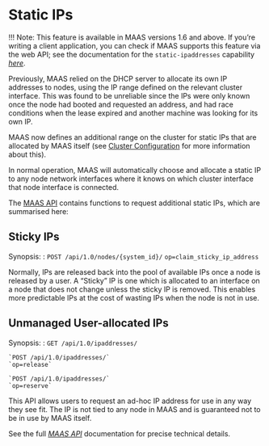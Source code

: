 
# Static IPs


!!! Note: This feature is available in MAAS versions 1.6 and above. If you’re
writing a client application, you can check if MAAS supports this
feature via the web API; see the documentation for the
`static-ipaddresses` capability
[*here*](capabilities.html#cap-static-ipaddresses).

Previously, MAAS relied on the DHCP server to allocate its own IP
addresses to nodes, using the IP range defined on the relevant cluster
interface. This was found to be unreliable since the IPs were only known
once the node had booted and requested an address, and had race
conditions when the lease expired and another machine was looking for
its own IP.

MAAS now defines an additional range on the cluster for static IPs that
are allocated by MAAS itself (see [Cluster
Configuration](cluster-configuration.html) for more information about
this).

In normal operation, MAAS will automatically choose and allocate a
static IP to any node network interfaces where it knows on which cluster
interface that node interface is connected.

The [MAAS API](api.html) contains functions to request additional
static IPs, which are summarised here:

## Sticky IPs

Synopsis:
:   `POST /api/1.0/nodes/{system_id}/`
    `op=claim_sticky_ip_address`

Normally, IPs are released back into the pool of available IPs once a
node is released by a user. A “Sticky” IP is one which is allocated to
an interface on a node that does not change unless the sticky IP is
removed. This enables more predictable IPs at the cost of wasting IPs
when the node is not in use.

## Unmanaged User-allocated IPs

Synopsis:
:   `GET /api/1.0/ipaddresses/`

    `POST /api/1.0/ipaddresses/`
    `op=release`

    `POST /api/1.0/ipaddresses/`
    `op=reserve`

This API allows users to request an ad-hoc IP address for use in any way
they see fit. The IP is not tied to any node in MAAS and is guaranteed
not to be in use by MAAS itself.

See the full [*MAAS API*](api.html) documentation for precise technical
details.

